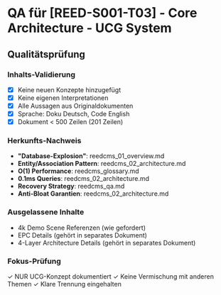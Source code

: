 # QA für [REED-S001-T03] - Core Architecture - UCG System

## Qualitätsprüfung

### Inhalts-Validierung
- [x] Keine neuen Konzepte hinzugefügt
- [x] Keine eigenen Interpretationen  
- [x] Alle Aussagen aus Originaldokumenten
- [x] Sprache: Doku Deutsch, Code English
- [x] Dokument < 500 Zeilen (201 Zeilen)

### Herkunfts-Nachweis
- **"Database-Explosion"**: reedcms_01_overview.md
- **Entity/Association Pattern**: reedcms_02_architecture.md
- **O(1) Performance**: reedcms_glossary.md
- **0.1ms Queries**: reedcms_02_architecture.md
- **Recovery Strategy**: reedcms_qa.md
- **Anti-Bloat Garantien**: reedcms_02_architecture.md

### Ausgelassene Inhalte
- 4k Demo Scene Referenzen (wie gefordert)
- EPC Details (gehört in separates Dokument)
- 4-Layer Architecture Details (gehört in separates Dokument)

### Fokus-Prüfung
✓ NUR UCG-Konzept dokumentiert
✓ Keine Vermischung mit anderen Themen
✓ Klare Trennung eingehalten